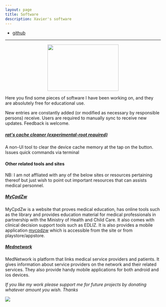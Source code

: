 ```yaml
---
layout: page
title: Software
description: Xavier's software
---
```


<div class="navbar">
    <div class="navbar-inner">
        <ul class="nav">
            <li><a href="https://github.com/fakerat">github</a></li>
        </ul>
    </div>
</div>

---
<p align="center">
<img width="230" height="150" src="https://i.stack.imgur.com/6IVSn.png/230/1500">
</p>

Here you find some pieces of software I have been working on, and they are absolutely free for educational use.




New entries are constantly added (or modified as necessary by responsible persons) receive. Users are required to manually sync to receive new updates. Feedback is welcome.



##### <a name="qtl"></a>[rat's cache cleaner (experimental-root required)](https://androidfilehost.com/?fid=6006931924117900398)
A non-UI tool to clear the device cache memory at the tap on the button. Issues quick commands via terminal


#### Other related tools and sites

NB: I am not affliated with any of the below sites or resources pertaining thereof but just wish to point out important resources that can assists medical personnel.

##### <a name="qtl"></a>[MyCpdZw](https://www.mycpdzw.org/)

MyCpdZw is a website that proves medical education, has online tools such as the library and provides education material for medical professionals in partnership with the Ministry of Health and Child Care. It also comes with clinical decision support tools such as EDLIZ. It is also provides a mobile application [mycpdzw](https://www.mycpdzw.org/public/MyCpdZw.apk) which is accessible from the site or from  playstore/appstore.


##### <a name="qtl"></a>[Mednetwork]( https://www.medicalnetworkafrica.com/)

MedNetwork is platform that links medical service providers and patients. It gives information about service providers on the network and their related services. They also provide handy  mobile applications for both android and ios devices.










*If you like my work please support me for future projects by donating whatever amount you wish. Thanks*

<a href='https://www.paynow.co.zw/Payment/BillPaymentLink/?q=aWQ9Nzc5NiZhbW91bnQ9MC4wMCZhbW91bnRfcXVhbnRpdHk9MC4wMCZsPTA%3d' target='_blank'><img src='https://www.paynow.co.zw/Content/Buttons/Medium_buttons/button_donate_medium.png' style='border:0' /></a>
